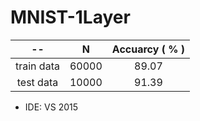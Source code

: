 # MNIST-1Layer

 --             | N       | Accuarcy ( % )
:--------------:|:-------:|:----------:|
train data      | 60000   | 89.07
test data       | 10000   | 91.39

* IDE: VS 2015
